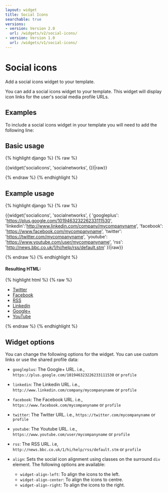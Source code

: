 ```yaml
---
layout: widget
title: Social Icons
searchable: true
versions:
- version: Version 2.0
  url: /widgets/v2/social-icons/
- version: Version 1.0
  url: /widgets/v1/social-icons/
---
```


# Social icons

Add a social icons widget to your template.

You can add a social icons widget to your template. This widget will display icon links for the user's social media profile URLs.

## Examples

To include a social icons widget in your template you will need to add the following line:

## Basic usage

{% highlight django %}
{% raw %}

  {{widget('socialicons', 'socialnetworks', {})|raw}}

{% endraw %}
{% endhighlight %}

## Example usage

{% highlight django %}
{% raw %}

  {{widget('socialicons', 'socialnetworks', {
    'googleplus': 'https://plus.google.com/101946323226233111530',
    'linkedin':'http://www.linkedin.com/company/mycompanyname',
    'facebook': 'https://www.facebook.com/mycompanyname',
    'twitter': 'https://twitter.com/mycompanyname',
    'youtube': 'https://www.youtube.com/user/mycompanyname',
    'rss': 'http://news.bbc.co.uk/1/hi/help/rss/default.stm'
  })|raw}}

{% endraw %}
{% endhighlight %}

#### Resulting HTML:

{% highlight html %}
{% raw %}

<div id="page-zones__template-widgets__socialnetworks" data-name="socialicons" class="widget  widget--template-widget">
  <div class="bk-socialicons  socialicons  widget__socialicons">
    <ul class="social-list  socialicons__social-list">
      <li class="social-item  socialicons__social-item">
        <a class="social-link  icon  icon--twitter  socialicons__social-link" href="https://twitter.com/twitter.com" target="_blank">
          <span class="social-name  socialicons__social-name">Twitter</span>
        </a>
      </li>
      <li class="social-item  socialicons__social-item">
        <a class="social-link  icon  icon--facebook  socialicons__social-link" href="facebook.com " target="_blank">
          <span class="social-name  socialicons__social-name">Facebook</span>
        </a>
      </li>
      <li class="social-item  socialicons__social-item">
        <a class="social-link  icon  icon--rss  socialicons__social-link" href="rss.com " target="_blank">
          <span class="social-name  socialicons__social-name">RSS</span>
        </a>
      </li>
      <li class="social-item  socialicons__social-item">
        <a class="social-link  icon  icon--linkedin  socialicons__social-link" href="linkedin.com " target="_blank">
          <span class="social-name  socialicons__social-name">Linkedin</span>
        </a>
      </li>
      <li class="social-item  socialicons__social-item">
        <a class="social-link  icon  icon--googleplus  socialicons__social-link" href="googleplus.com " target="_blank">
          <span class="social-name  socialicons__social-name">Google+</span>
        </a>
      </li>
      <li class="social-item  socialicons__social-item">
        <a class="social-link  icon  icon--youtube  socialicons__social-link" href="youtube.com " target="_blank">
          <span class="social-name  socialicons__social-name">YouTube</span>
        </a>
      </li>
    </ul>
  </div>
</div>

{% endraw %}
{% endhighlight %}

## Widget options

You can change the following options for the widget. You can use custom links or use the shared profile data: 

* ```googleplus```: The Google+ URL. i.e., ```https://plus.google.com/101946323226233111530``` or ```profile```

* ```linkedin```: The Linkedin URL. i.e., ```http://www.linkedin.com/company/mycompanyname``` or ```profile```

* ```facebook```: The Facebook URL. i.e., ```https://www.facebook.com/mycompanyname``` or ```profile```

* ```twitter```: The Twitter URL. i.e., ```https://twitter.com/mycompanyname``` or ```profile```

* ```youtube```: The Youtube URL. i.e., ```https://www.youtube.com/user/mycompanyname``` or ```profile```

* ```rss```: The RSS URL. i.e, ```http://news.bbc.co.uk/1/hi/help/rss/default.stm``` or ```profile```

* ```align```: Sets the social icon alignment using classes on the surround ```div``` element. The following options are available:

  * ```widget-align-left```: To align the icons to the left.
  * ```widget-align-center```: To align the icons to centre.
  * ```widget-align-right```: To align the icons to the right.
